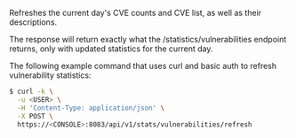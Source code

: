 Refreshes the current day's CVE counts and CVE list, as well as their descriptions.

The response will return exactly what the /statistics/vulnerabilities endpoint returns, only with updated statistics for the current day.

The following example command that uses curl and basic auth to refresh vulnerability statistics:

```bash
$ curl -k \
  -u <USER> \
  -H 'Content-Type: application/json' \
  -X POST \
  https://<CONSOLE>:8083/api/v1/stats/vulnerabilities/refresh
```
